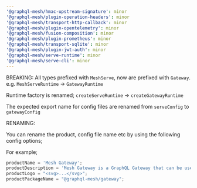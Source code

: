 ```yaml
---
'@graphql-mesh/hmac-upstream-signature': minor
'@graphql-mesh/plugin-operation-headers': minor
'@graphql-mesh/transport-http-callback': minor
'@graphql-mesh/plugin-opentelemetry': minor
'@graphql-mesh/fusion-composition': minor
'@graphql-mesh/plugin-prometheus': minor
'@graphql-mesh/transport-sqlite': minor
'@graphql-mesh/plugin-jwt-auth': minor
'@graphql-mesh/serve-runtime': minor
'@graphql-mesh/serve-cli': minor
---
```


BREAKING:
All types prefixed with `MeshServe`, now are prefixed with `Gateway`.
e.g. `MeshServeRuntime` -> `GatewayRuntime`

Runtime factory is renamed;
`createServeRuntime` -> `createGatewayRuntime`

The expected export name for config files are renamed from `serveConfig` to `gatewayConfig`

RENAMING:

You can rename the product, config file name etc by using the following config options;

For example;
```ts
productName = 'Mesh Gateway';
productDescription = 'Mesh Gateway is a GraphQL Gateway that can be used to serve a supergraph schema.';
productLogo = "<svg>...</svg>";
productPackageName = "@graphql-mesh/gateway";
```
